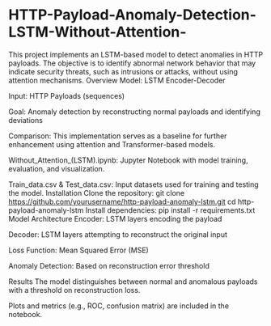 # HTTP-Payload-Anomaly-Detection-LSTM-Without-Attention-
This project implements an LSTM-based model to detect anomalies in HTTP payloads. The objective is to identify abnormal network behavior that may indicate security threats, such as intrusions or attacks, without using attention mechanisms.
 Overview
Model: LSTM Encoder-Decoder

Input: HTTP Payloads (sequences)

Goal: Anomaly detection by reconstructing normal payloads and identifying deviations

Comparison: This implementation serves as a baseline for further enhancement using attention and Transformer-based models.


Without_Attention_(LSTM).ipynb: Jupyter Notebook with model training, evaluation, and visualization.

Train_data.csv & Test_data.csv: Input datasets used for training and testing the model.
Installation
Clone the repository:
git clone https://github.com/yourusername/http-payload-anomaly-lstm.git
cd http-payload-anomaly-lstm
Install dependencies:
pip install -r requirements.txt
Model Architecture
Encoder: LSTM layers encoding the payload

Decoder: LSTM layers attempting to reconstruct the original input

Loss Function: Mean Squared Error (MSE)

Anomaly Detection: Based on reconstruction error threshold

 Results
The model distinguishes between normal and anomalous payloads with a threshold on reconstruction loss.

Plots and metrics (e.g., ROC, confusion matrix) are included in the notebook.

